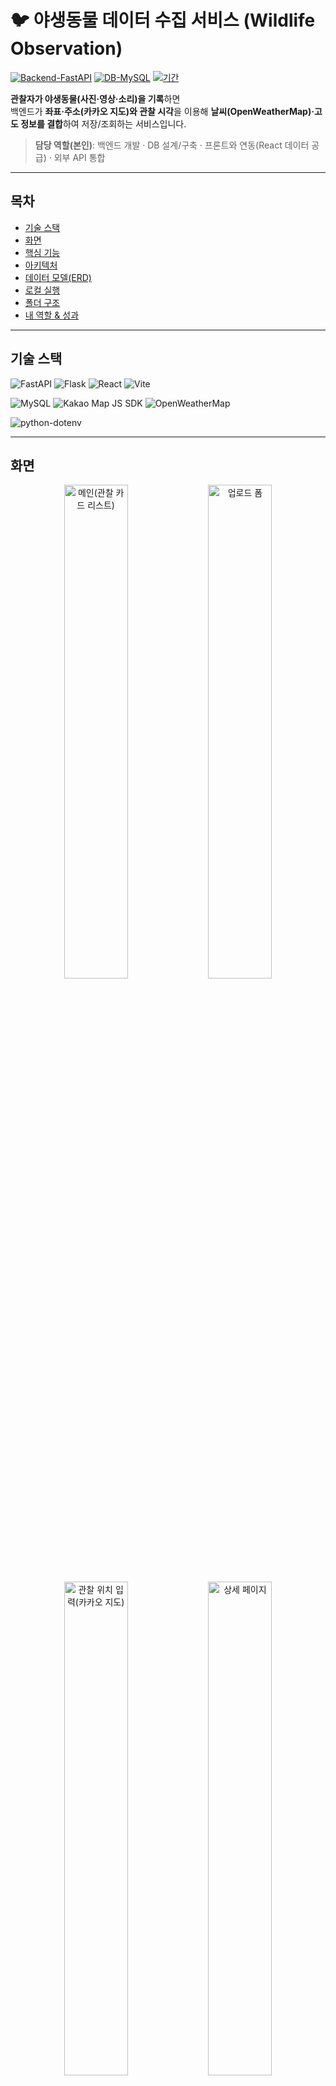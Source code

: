 # 🐦 야생동물 데이터 수집 서비스 (Wildlife Observation)

[![Backend-FastAPI](https://img.shields.io/badge/Backend-FastAPI-009688?logo=fastapi&logoColor=white)](#)
[![DB-MySQL](https://img.shields.io/badge/DB-MySQL-4479A1?logo=mysql&logoColor=white)](#)
[![기간](https://img.shields.io/badge/기간-2025.03–2025.04-6E7781)](#)

**관찰자가 야생동물(사진·영상·소리)을 기록**하면  
백엔드가 **좌표·주소(카카오 지도)와 관찰 시각**을 이용해 **날씨(OpenWeatherMap)·고도 정보를 결합**하여 저장/조회하는 서비스입니다.

> **담당 역할(본인)**: 백엔드 개발 · DB 설계/구축 · 프론트와 연동(React 데이터 공급) · 외부 API 통합

---

## 목차
- [기술 스택](#기술-스택)
- [화면](#화면)
- [핵심 기능](#핵심-기능)
- [아키텍처](#아키텍처)
- [데이터 모델(ERD)](#데이터-모델erd)
- [로컬 실행](#로컬-실행)
- [폴더 구조](#폴더-구조)
- [내 역할 & 성과](#내-역할--성과)

---


## 기술 스택
![FastAPI](https://img.shields.io/badge/FastAPI-005571?style=for-the-badge&logo=fastapi)
![Flask](https://img.shields.io/badge/flask-%23000.svg?style=for-the-badge&logo=flask&logoColor=white)
![React](https://img.shields.io/badge/react-%2320232a.svg?style=for-the-badge&logo=react&logoColor=%2361DAFB)
![Vite](https://img.shields.io/badge/vite-%23646CFF.svg?style=for-the-badge&logo=vite&logoColor=white)
 

![MySQL](https://img.shields.io/badge/mysql-4479A1.svg?style=for-the-badge&logo=mysql&logoColor=white)
![Kakao Map JS SDK](https://img.shields.io/badge/Kakao%20Map%20JS%20SDK-FFCD00?style=for-the-badge&logo=kakaotalk&logoColor=000000)
![OpenWeatherMap](https://img.shields.io/badge/OpenWeatherMap-FF7E00?style=for-the-badge)
 
![python-dotenv](https://img.shields.io/badge/python--dotenv-3776AB?style=for-the-badge&logo=python&logoColor=white)

---


## 화면

<p align="center">
  <img src="./server/assets/main.png" alt="메인(관찰 카드 리스트)" width="45%">
  <img src="./server/assets/upload.png" alt="업로드 폼" width="45%"><br/>
  <img src="./server/assets/location.png" alt="관찰 위치 입력(카카오 지도)" width="45%">
  <img src="./server/assets/detail.png" alt="상세 페이지" width="45%">
</p>

---

## 핵심 기능

- **관찰 카드 리스트**: 종 이름, 관찰 위치(주소), 관찰 일시를 카드로 표시. 카테고리 탭/검색 제공.
- **업로드 폼**: 생물종 분류·종 이름·서식지 유형 선택, **사진/동영상/소리** 업로드(드래그앤드롭/파일 선택).
- **지도 연동**: 카카오 지도에서 마커를 클릭하면 **주소가 자동 계산** 되어 입력란에 반영.
- **상세 페이지**: 미디어, 주소, **고도/날씨(기온·강수·풍속)**, 관찰 시각, 지도, **댓글(이름+내용)** 표시.
- **다국어 토글**: 한국어/영어 UI(프론트 제공) · CORS/보안 설정으로 서비스화 준비.


---

## 아키텍처

```mermaid
flowchart LR
  A[React Client] -->|REST/JSON · multipart| B[FastAPI]
  B -->|SQLAlchemy| C[(MySQL)]
  B -->|OpenWeatherMap API| D[Weather Service]
  B -->|Kakao Map JS SDK| E[Reverse Geocoding]
  subgraph Storage
    C
  end
```

---


## 데이터 모델(ERD)

```mermaid
erDiagram
    observations ||--o{ comments : has

    observations {
        int id
        string species_category
        string species_name
        string habitat_type
        datetime observation_date
        string location
        string memo
        string image_url
        string video_url
        string audio_url
        datetime created_at
        float latitude
        float longitude
    }

    comments {
        int id
        int observation_id
        string username
        string content
        datetime created_at
    }


```


---

## 로컬 실행

### 1) 요구사항
- Python 3.10+
- MySQL 8.x
- Node.js 18+ (프론트 확인 시)

### 2) 환경 변수
루트에 `.env` 생성:

```env
DB_URL=mysql+pymysql://USER:PASSWORD@localhost:3306/wildlife?charset=utf8mb4
OPENWEATHER_API_KEY=YOUR_OPENWEATHERMAP_KEY
KAKAO_JS_KEY=YOUR_KAKAO_MAP_JS_KEY
CORS_ORIGINS=http://localhost:5173,http://localhost:3000
```

### 3) 백엔드 실행

```bash
python -m venv .venv
source .venv/bin/activate  # Windows: .venv\Scripts\activate
pip install -r requirements.txt  # 또는: pip install fastapi uvicorn sqlalchemy PyMySQL python-dotenv
uvicorn main:app --reload  # 실제 엔트리포인트 모듈명:app
```

### 4) 프론트(예시: Vite)

```bash
npm i
npm run dev
```

---

## 폴더 구조

```
.
├── client/                         # 프론트엔드(React/Vite 등)
│
├── server/                         # 백엔드(FastAPI) 루트
│   ├── main.py                     # FastAPI 엔트리포인트 (app, 라우터 include, CORS 등)
│   ├── db.py                       # DB 연결/세션, Base 선언, 환경변수 로딩
│   │
│   ├── models/                     # SQLAlchemy 모델 레이어(테이블)
│   │   ├── comment.py              # 댓글(Comment) 모델
│   │   └── observation.py          # 관찰(Observation) 모델
│   │
│   ├── routers/                    # 라우팅(엔드포인트) 모듈
│   │   ├── comment_router.py       # /api/observations/{id}/comments 등 댓글 API
│   │   └── observation_router.py   # /api/observations CRUD, 파일 업로드, 조회 등
│   │
│   ├── schemas/                    # Pydantic 스키마(입출력 검증)
│   │   ├── comment_schema.py       # 댓글 요청/응답 스키마
│   │   └── observation_schema.py   # 관찰/미디어/날씨 응답 스키마
│   │
│   └── uploads/                    # 런타임 업로드 저장 경로(서비스용)
│       ├── audio/                  # 업로드 오디오
│       ├── img/                    # 업로드 이미지
│       └── mp4/                    # 업로드 비디오
│
├── Makefile                        # 자주 쓰는 명령(서버 실행, 포맷팅 등) 스크립트화(선택)
├── requirements.txt                # 백엔드 의존성(패키지) 목록
├── readme.md                       # (저장소 설명) README
├── .env                            # 환경변수(로컬) — 커밋 금지
├── .gitignore                      # venv, __pycache__, .env, uploads 등 제외
├── venv/                           # 가상환경 — 커밋 금지
└── assets/                         # (README 전용) 스크린샷 폴더
    ├── main.png
    ├── upload.png
    ├── location.png
    └── detail.png
```

---


---

## 내 역할 & 성과

- DB 설계·구축: 관찰(Observation)–미디어(Media)–댓글(Comment) 스키마/관계 정의, 인덱스 최적화.
- 파일 업로드 파이프라인: 사진/영상/오디오 멀티파트 업로드 → 저장 경로/메타 저장 → 응답 스키마 설계.
- 오픈 API 통합: 관찰 좌표·시각 기반 OpenWeatherMap 날씨/고도 계산, 카카오 지도 역지오코딩.
- 프론트 연동: React UI에 데이터 바인딩, 리스트/상세/업로드 E2E 플로우 검증.
- 코드 모듈화: `observation.py`, `observation_router.py`, `observation_schema.py`, `comment.py`, `comment_schema.py`, `db.py` 등으로 도메인·라우팅·스키마 분리.
- 운영 고려: CORS 화이트리스트, `.env` 분리, 로그 개인정보 최소화, 업로드 파일 검증.


